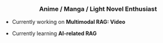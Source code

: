 <h3 align="center">Anime / Manga / Light Novel Enthusiast</h3>

- Currently working on **Multimodal RAG: Video**

- Currently learning **AI-related RAG**

